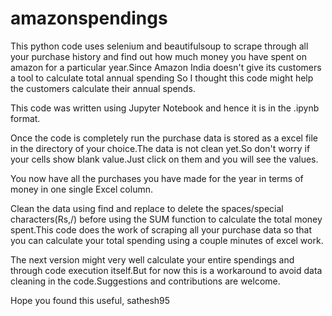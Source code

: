 # amazonspendings
This python code uses selenium and beautifulsoup to scrape through all your purchase history and find out how much money you have spent on amazon for a particular year.Since Amazon India doesn't give its customers a tool to calculate total annual spending So I thought this code might help the customers calculate their annual spends.

This code was written using Jupyter Notebook and hence it is in the .ipynb format.

Once the code is completely run the purchase data is stored as a excel file in the directory of your choice.The data is not clean yet.So don't worry if your cells show blank value.Just click on them and you will see the  values.

You now have all the purchases you have made for the year in terms of money in one single Excel column.

Clean the data using find and replace to delete the spaces/special characters(Rs,/) before using the SUM function to calculate the total money spent.This code does the work of scraping all your purchase data so that you can calculate your total spending using a couple minutes of excel work.

The next version might very well calculate your entire spendings and  through code execution itself.But for now this is a workaround to avoid data cleaning in the code.Suggestions and contributions are welcome.

Hope you found this useful,
sathesh95


